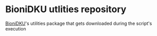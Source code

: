 # BioniDKU utlities repository
[BioniDKU](https://github.com/Bionic-OSE/BioniDKU)'s utilities package that gets downloaded during the script's execution

